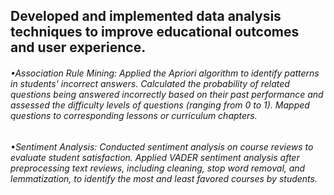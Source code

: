 ## Developed and implemented data analysis techniques to improve educational outcomes and user experience.
######  •Association Rule Mining: Applied the Apriori algorithm to identify patterns in students' incorrect answers. Calculated the probability of related questions being answered incorrectly based on their past performance and assessed the difficulty levels of questions (ranging from 0 to 1). Mapped questions to corresponding lessons or curriculum chapters.

###### •﻿Sentiment Analysis: Conducted sentiment analysis on course reviews to evaluate student satisfaction. Applied VADER sentiment analysis after preprocessing text reviews, including cleaning, stop word removal, and lemmatization, to identify the most and least favored courses by students.

